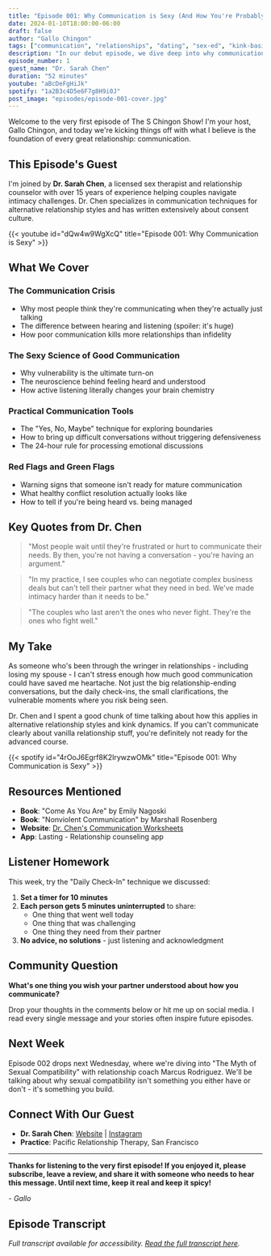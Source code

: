 ```yaml
---
title: "Episode 001: Why Communication is Sexy (And How You're Probably Doing It Wrong)"
date: 2024-01-10T18:00:00-06:00
draft: false
author: "Gallo Chingon"
tags: ["communication", "relationships", "dating", "sex-ed", "kink-basics"]
description: "In our debut episode, we dive deep into why communication is the ultimate aphrodisiac and how most people completely miss the mark."
episode_number: 1
guest_name: "Dr. Sarah Chen"
duration: "52 minutes"
youtube: "aBcDeFgHiJk"
spotify: "1a2B3c4D5e6F7g8H9i0J"
post_image: "episodes/episode-001-cover.jpg"
---
```


<!-- saved as episode-001.md in tokyo-mistakes/exampleSite/content/podcast -->

Welcome to the very first episode of The S Chingon Show! I'm your host, Gallo Chingon, and today we're kicking things off with what I believe is the foundation of every great relationship: communication.

## This Episode's Guest

I'm joined by **Dr. Sarah Chen**, a licensed sex therapist and relationship counselor with over 15 years of experience helping couples navigate intimacy challenges. Dr. Chen specializes in communication techniques for alternative relationship styles and has written extensively about consent culture.

{{< youtube id="dQw4w9WgXcQ" title="Episode 001: Why Communication is Sexy" >}}

## What We Cover

### The Communication Crisis

- Why most people think they're communicating when they're actually just talking
- The difference between hearing and listening (spoiler: it's huge)
- How poor communication kills more relationships than infidelity

### The Sexy Science of Good Communication

- Why vulnerability is the ultimate turn-on
- The neuroscience behind feeling heard and understood
- How active listening literally changes your brain chemistry

### Practical Communication Tools

- The "Yes, No, Maybe" technique for exploring boundaries
- How to bring up difficult conversations without triggering defensiveness
- The 24-hour rule for processing emotional discussions

### Red Flags and Green Flags

- Warning signs that someone isn't ready for mature communication
- What healthy conflict resolution actually looks like
- How to tell if you're being heard vs. being managed

## Key Quotes from Dr. Chen

> "Most people wait until they're frustrated or hurt to communicate their needs. By then, you're not having a conversation - you're having an argument."

> "In my practice, I see couples who can negotiate complex business deals but can't tell their partner what they need in bed. We've made intimacy harder than it needs to be."

> "The couples who last aren't the ones who never fight. They're the ones who fight well."

## My Take

As someone who's been through the wringer in relationships - including losing my spouse - I can't stress enough how much good communication could have saved me heartache. Not just the big relationship-ending conversations, but the daily check-ins, the small clarifications, the vulnerable moments where you risk being seen.

Dr. Chen and I spent a good chunk of time talking about how this applies in alternative relationship styles and kink dynamics. If you can't communicate clearly about vanilla relationship stuff, you're definitely not ready for the advanced course.

{{< spotify id="4rOoJ6Egrf8K2IrywzwOMk" title="Episode 001: Why Communication is Sexy" >}}

## Resources Mentioned

- **Book**: "Come As You Are" by Emily Nagoski
- **Book**: "Nonviolent Communication" by Marshall Rosenberg
- **Website**: [Dr. Chen's Communication Worksheets](https://example.com)
- **App**: Lasting - Relationship counseling app

## Listener Homework

This week, try the "Daily Check-In" technique we discussed:

1. **Set a timer for 10 minutes**
2. **Each person gets 5 minutes uninterrupted** to share:
   - One thing that went well today
   - One thing that was challenging
   - One thing they need from their partner
3. **No advice, no solutions** - just listening and acknowledgment

## Community Question

**What's one thing you wish your partner understood about how you communicate?**

Drop your thoughts in the comments below or hit me up on social media. I read every single message and your stories often inspire future episodes.

## Next Week

Episode 002 drops next Wednesday, where we're diving into "The Myth of Sexual Compatibility" with relationship coach Marcus Rodriguez. We'll be talking about why sexual compatibility isn't something you either have or don't - it's something you build.

## Connect With Our Guest

- **Dr. Sarah Chen**: [Website](https://drsarahchen.com) | [Instagram](https://instagram.com/drsarahchen)
- **Practice**: Pacific Relationship Therapy, San Francisco

---

**Thanks for listening to the very first episode! If you enjoyed it, please subscribe, leave a review, and share it with someone who needs to hear this message. Until next time, keep it real and keep it spicy!**

_- Gallo_

## Episode Transcript

_Full transcript available for accessibility. [Read the full transcript here](/transcripts/episode-001/)._
